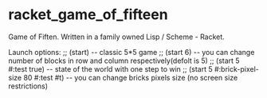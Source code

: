 # racket_game_of_fifteen
Game of Fiften. Written in a family owned Lisp / Scheme - Racket.

Launch options:
;; (start) -- classic 5*5 game
;; (start 6) -- you can change number of blocks in row and column respectively(defolt is 5)
;; (start 5 #:test true) -- state of the world with one step to win
;; (start 5 #:brick-pixel-size 80 #:test #t) -- you can change bricks pixels size (no screen size restrictions)
